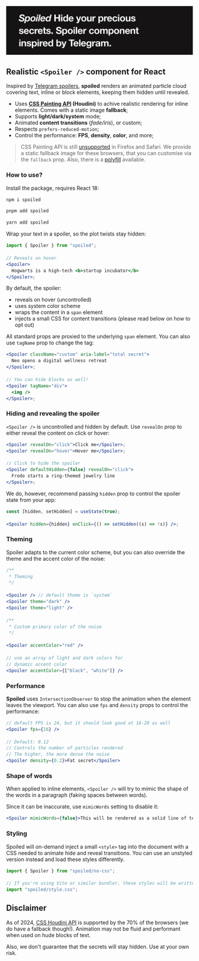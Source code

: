 <img src="demo/assets/readme-header.webp" alt="Spoiled demo - hide your precious secrets" />

## Realistic `<Spoiler />` component for React

Inspired by [Telegram spoilers](https://telegram.org/blog/reactions-spoilers-translations#spoilers),
**spoiled** renders an animated particle cloud covering text, inline or block elements, keeping them
hidden until revealed.

- Uses **[CSS Painting API](https://caniuse.com/css-paint-api) (Houdini)** to achive realistic
  rendering for inline elements. Comes with a static image **fallback**;
- Supports **light/dark/system** mode;
- Animated **content transitions** (_fade/iris_), or custom;
- Respects `prefers-reduced-motion`;
- Control the performance: **FPS**, **density**, **color**, and more;

> CSS Painting API is still [unsupported](https://caniuse.com/css-paint-api) in Firefox and Safari.
> We provide a static fallback image for these browsers, that you can customise via the `fallback`
> prop. Also, there is a [polyfill](https://github.com/GoogleChromeLabs/css-paint-polyfill)
> available.

### How to use?

Install the package, requires React 18:

```jsx
npm i spoiled
```
```jsx
pnpm add spoiled
```
```jsx
yarn add spoiled
```

Wrap your text in a spoiler, so the plot twists stay hidden:

```jsx
import { Spoiler } from "spoiled";

// Reveals on hover
<Spoiler>
  Hogwarts is a high-tech <b>startup incubator</b>
</Spoiler>;
```

By default, the spoiler:

- reveals on hover (uncontrolled)
- uses system color scheme
- wraps the content in a `span` element
- injects a small CSS for content transitions (please read below on how to opt out)

All standard props are proxied to the underlying `span` element. You can also use `tagName` prop to
change the tag:

```jsx
<Spoiler className="custom" aria-label="total secret">
  Neo opens a digital wellness retreat
</Spoiler>;

// You can hide blocks as well!
<Spoiler tagName="div">
  <img />
</Spoiler>;
```

### Hiding and revealing the spoiler

`<Spoiler />` is uncontrolled and hidden by default. Use `revealOn` prop to either reveal the
content on click or hover:

```jsx
<Spoiler revealOn="click">Click me</Spoiler>;
<Spoiler revealOn="hover">Hover me</Spoiler>;

// Click to hide the spoiler
<Spoiler defaultHidden={false} revealOn="click">
  Frodo starts a ring-themed jewelry line
</Spoiler>;
```

We do, however, recommend passing `hidden` prop to control the spoiler state from your app:

```jsx
const [hidden, setHidden] = useState(true);

<Spoiler hidden={hidden} onClick={() => setHidden((s) => !s)} />;
```

### Theming

Spoiler adapts to the current color scheme, but you can also override the theme and the accent color
of the noise:

```jsx
/**
 * Theming
 */

<Spoiler /> // default theme is `system`
<Spoiler theme="dark" />
<Spoiler theme="light" />

/**
 * Custom primary color of the noise
 */

<Spoiler accentColor="red" />

// use an array of light and dark colors for
// dynamic accent color
<Spoiler accentColor={["black", "white"]} />
```

### Performance

**Spoiled** uses `IntersectionObserver` to stop the animation when the element leaves the viewport.
You can also use `fps` and `density` props to control the performance:

```jsx
// default FPS is 24, but it should look good at 16-20 as well
<Spoiler fps={16} />

// Default: 0.12
// Controls the number of particles rendered
// The higher, the more dense the noise
<Spoiler density={0.2}>Fat secret</Spoiler>
```

### Shape of words

When applied to inline elements, `<Spoiler />` will try to mimic the shape of the words in a
paragraph (faking spaces between words).

Since it can be inaccurate, use `mimicWords` setting to disable it:

```jsx
<Spoiler mimicWords={false}>This will be rendered as a solid line of text</Spoiler>
```

### Styling

Spoiled will on-demand inject a small `<style>` tag into the document with a CSS needed to animate
hide and reveal transitions. You can use an unstyled version instead and load these styles
differently.

```jsx
import { Spoiler } from "spoiled/no-css";

// If you're using Vite or similar bundler, these styles will be written to the final CSS bundle
import "spoiled/style.css";
```

## Disclaimer

As of 2024, [CSS Houdini API](https://caniuse.com/css-paint-api) is supported by the 70% of the
browsers (we do have a fallback though!). Animation may not be fluid and performant when used on
hude blocks of text.

Also, we don't guarantee that the secrets will stay hidden. Use at your own risk.
